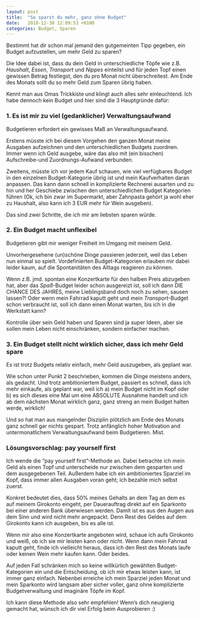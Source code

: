 ```yaml
---
layout: post
title:  "So sparst du mehr, ganz ohne Budget"
date:   2018-12-30 12:09:53 +0100
categories: Budget, Sparen
---
```


Bestimmt hat dir schon mal jemand den gutgemeinten Tipp gegeben, ein Budget aufzustellen, um mehr Geld zu sparen?

Die Idee dabei ist, dass du dein Geld in unterschiedliche Töpfe wie z.B. _Haushalt_, _Essen_, _Transport_ und _Nippes_ einteilst und für jeden Topf einen gewissen Betrag festlegst, den du pro Monat nicht überschreitest. Am Ende des Monats sollt du so mehr Geld zum Sparen übrig haben.

Kennt man aus Omas Trickkiste und klingt auch alles sehr einleuchtend. Ich habe dennoch kein Budget und hier sind die 3 Hauptgründe dafür:


### 1. Es ist mir zu viel (gedanklicher) Verwaltungsaufwand
 
Budgetieren erfordert ein gewisses Maß an Verwaltungsaufwand.

Erstens müsste ich bei diesem Vorgehen den ganzen Monat meine Ausgaben aufzeichnen und den unterschiedlichen Budgets zuordnen. Immer wenn ich Geld ausgebe, wäre das also mit (ein bisschen) Aufschreibe-und Zuordnungs-Aufwand verbunden. 

Zweitens, müsste ich vor jedem Kauf schauen, wie viel verfügbares Budget in den einzelnen Budget-Kategorie übrig ist und mein Kaufverhalten daran anpassen. Das kann dann schnell in komplizierte Rechnerei ausarten und zu hin und her Geschiebe zwischen den unterschiedlichen Budget Kategorien führen (Ok, ich bin zwar im Supermarkt, aber Zahnpasta gehört ja wohl eher zu Haushalt, also kann ich 3 EUR mehr für Wein ausgeben).

Das sind zwei Schritte, die ich mir am liebsten sparen würde. 


### 2. Ein Budget macht unflexibel

Budgetieren gibt mir weniger Freiheit im Umgang mit meinem Geld.  

Unvorhergesehene (un)schöne Dinge passieren jederzeit, weil das Leben nun einmal so spielt. Vordefinierten Budget-Kategorien erlauben mir dabei leider kaum, auf die Spontanitäten des Alltags reagieren zu können. 

Wenn z.B. jmd. spontan eine Konzertkarte für den halben Preis abzugeben hat, aber das _Spaß_-Budget leider schon ausgereizt ist, soll ich dann DIE CHANCE DES JAHRES, meine Lieblingsband doch noch zu sehen, sausen lassen?! Oder wenn mein Fahrrad kaputt geht und mein _Transport_-Budget schon verbraucht ist, soll ich dann einen Monat warten, bis ich in die Werkstatt kann?

Kontrolle über sein Geld haben und Sparen sind ja super Ideen, aber sie sollen mein Leben nicht einschränken, sondern einfacher machen. 

### 3. Ein Budget stellt nicht wirklich sicher, dass ich mehr Geld spare

Es ist trotz Budgets relativ einfach, mehr Geld auszugeben, als geplant war.

Wie schon unter Punkt 2 beschrieben, kommen die Dinge meistens anders, als gedacht. Und trotz ambitioniertem Budget, passiert es schnell, dass ich mehr einkaufe, als geplant war, weil ich a) mein Budget nicht im Kopf oder b) es sich dieses eine Mal um eine ABSOLUTE Ausnahme handelt und ich ab dem nächsten Monat wirklich ganz, ganz streng an mein Budget halten werde, wirklich!

Und so hat man aus mangelnder Disziplin plötzlich am Ende des Monats ganz schnell gar nichts gespart. Trotz anfänglich hoher Motivation and untermonatlichem Verwaltungsaufwand beim Budgetieren. Mist.

### Lösungsvorschlag: pay yourself first

Ich wende die “pay yourself first”-Methode an. Dabei betrachte ich mein Geld als einen Topf und unterscheide nur zwischen dem gesparten und dem ausgegebenen Teil. Außerdem habe ich ein ambitioniertes Sparziel im Kopf, dass immer allen Ausgaben voran geht; ich bezahle mich selbst zuerst.

Konkret bedeutet dies, dass 50% meines Gehalts an dem Tag an dem es auf meinem Girokonto eingeht, per Dauerauftrag direkt auf ein Sparkonto bei einer anderen Bank überwiesen werden. Damit ist es aus den Augen aus dem Sinn und wird nicht mehr angepackt. Denn Rest des Geldes auf dem Girokonto kann ich ausgeben, bis es alle ist. 

Wenn mir also eine Konzertkarte angeboten wird, schaue ich aufs Girokonto und weiß, ob ich sie mir leisten kann oder nicht. Wenn dann mein Fahrrad kaputt geht, finde ich vielleicht heraus, dass ich den Rest des Monats laufe oder keinen Wein mehr kaufen kann. Oder beides.

Auf jeden Fall schränken mich so keine willkürlich gewählten Budget-Kategorien ein und die Entscheidung, ob ich mir etwas leisten kann, ist immer ganz einfach. Nebenbei erreiche ich mein Sparziel jeden Monat und mein Sparkonto wird langsam aber sicher voller, ganz ohne komplizierte Budgetverwaltung und imaginäre Töpfe im Kopf.


Ich kann diese Methode also sehr empfehlen! Wenn’s dich neugierig gemacht hat, wünsch ich dir viel Erfolg beim Ausprobieren :)
